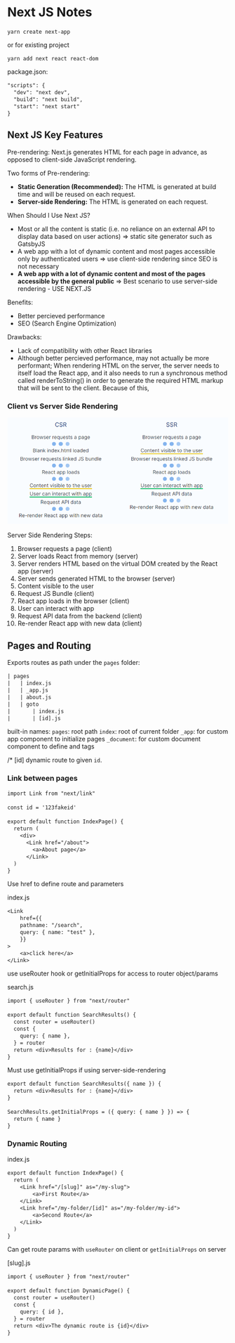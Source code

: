 # Next JS Notes

```
yarn create next-app
```

or for existing project

```
yarn add next react react-dom
```

package.json:

```
"scripts": {
  "dev": "next dev",
  "build": "next build",
  "start": "next start"
}
```

## Next JS Key Features

Pre-rendering: Next.js generates HTML for each page in advance, as opposed to client-side JavaScript rendering.

Two forms of Pre-rendering:

- **Static Generation (Recommended):** The HTML is generated at build time and will be reused on each request.
- **Server-side Rendering:** The HTML is generated on each request.

When Should I Use Next JS?

- Most or all the content is static (i.e. no reliance on an external API to display data based on user actions) => static site generator such as GatsbyJS
- A web app with a lot of dynamic content and most pages accessible only by authenticated users => use client-side rendering since SEO is not necessary
- **A web app with a lot of dynamic content and most of the pages accessible by the general public** => Best scenario to use server-side rendering - USE NEXT.JS

Benefits:

- Better percieved performance
- SEO (Search Engine Optimization)

Drawbacks:

- Lack of compatibility with other React libraries
- Although better percieved performance, may not actually be more performant;
  When rendering HTML on the server, the server needs to itself load the React app, and it also needs to run a synchronous method called renderToString() in order to generate the required HTML markup that will be sent to the client. Because of this,

### Client vs Server Side Rendering

![](./CSRvsSSR.PNG)

Server Side Rendering Steps:

1. Browser requests a page (client)
2. Server loads React from memory (server)
3. Server renders HTML based on the virtual DOM created by the React app (server)
4. Server sends generated HTML to the browser (server)
5. Content visible to the user
6. Request JS Bundle (client)
7. React app loads in the browser (client)
8. User can interact with app
9. Request API data from the backend (client)
10. Re-render React app with new data (client)

## Pages and Routing

Exports routes as path under the `pages` folder:

```
| pages
|   | index.js
|   | _app.js
|   | about.js
|   | goto
|       | index.js
|       | [id].js
```

built-in names:
`pages`: root path
`index`: root of current folder
`_app`: for custom app component to initialize pages
`_document`: for custom document component to define <html> and <body> tags

/\* [id] dynamic route to given `id`.

### Link between pages

```
import Link from "next/link"

const id = '123fakeid'

export default function IndexPage() {
  return (
    <div>
      <Link href="/about">
        <a>About page</a>
      </Link>
  )
}

```

Use href to define route and parameters

index.js

```
<Link
    href={{
    pathname: "/search",
    query: { name: "test" },
    }}
>
    <a>click here</a>
</Link>
```

use useRouter hook or getInitialProps for access to router object/params

search.js

```
import { useRouter } from "next/router"

export default function SearchResults() {
  const router = useRouter()
  const {
    query: { name },
  } = router
  return <div>Results for : {name}</div>
}
```

Must use getInitialProps if using server-side-rendering

```
export default function SearchResults({ name }) {
  return <div>Results for : {name}</div>
}

SearchResults.getInitialProps = ({ query: { name } }) => {
  return { name }
}
```

### Dynamic Routing

index.js

```
export default function IndexPage() {
  return (
    <Link href="/[slug]" as="/my-slug">
        <a>First Route</a>
    </Link>
    <Link href="/my-folder/[id]" as="/my-folder/my-id">
        <a>Second Route</a>
    </Link>
  )
}
```

Can get route params with `useRouter` on client or `getInitialProps` on server

[slug].js

```
import { useRouter } from "next/router"

export default function DynamicPage() {
  const router = useRouter()
  const {
    query: { id },
  } = router
  return <div>The dynamic route is {id}</div>
}
```
